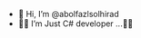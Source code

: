 - 👋 Hi, I’m @abolfazlsolhirad
- 👨‍💻 I’m Just C# developer ...👨‍💻

<!---
abolfazlsolhirad/abolfazlsolhirad is a ✨ special ✨ repository because its `README.md` (this file) appears on your GitHub profile.
You can click the Preview link to take a look at your changes.
--->
